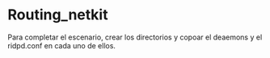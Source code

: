 # Routing_netkit
Para completar el escenario, crear los directorios y copoar el deaemons y el ridpd.conf en cada uno de ellos.
